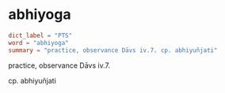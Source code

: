 # abhiyoga

``` toml
dict_label = "PTS"
word = "abhiyoga"
summary = "practice, observance Dāvs iv.7. cp. abhiyuñjati"
```

practice, observance Dāvs iv.7.

cp. abhiyuñjati


